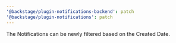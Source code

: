 ```yaml
---
'@backstage/plugin-notifications-backend': patch
'@backstage/plugin-notifications': patch
---
```


The Notifications can be newly filtered based on the Created Date.
